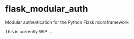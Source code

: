 # flask_modular_auth
Modular authentication for the Python Flask microframework

This is currently WIP ...
